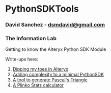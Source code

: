 # PythonSDKTools
### David Sanchez - dsmdavid@gmail.com
### The Information Lab

Getting to know the Alteryx Python SDK Module

Write-ups here:
1. [Dipping my toes in Alteryx](https://www.theinformationlab.co.uk/2018/08/06/dipping-my-toes-into-alteryx-python-sdk/)  
1. [Adding complexity to a minimal PythonSDK](https://www.theinformationlab.co.uk/2018/08/07/adding-complexity-alteryx-pythonsdk/)  
1. [A tool to generate Pascal's Triangle](https://www.theinformationlab.co.uk/2018/08/15/pascals-triangle-alteryx-python-sdk/) 
1. [A Plinko Stats calculator](https://www.dsmdaviz.com/2018/10/plinko-stats/)